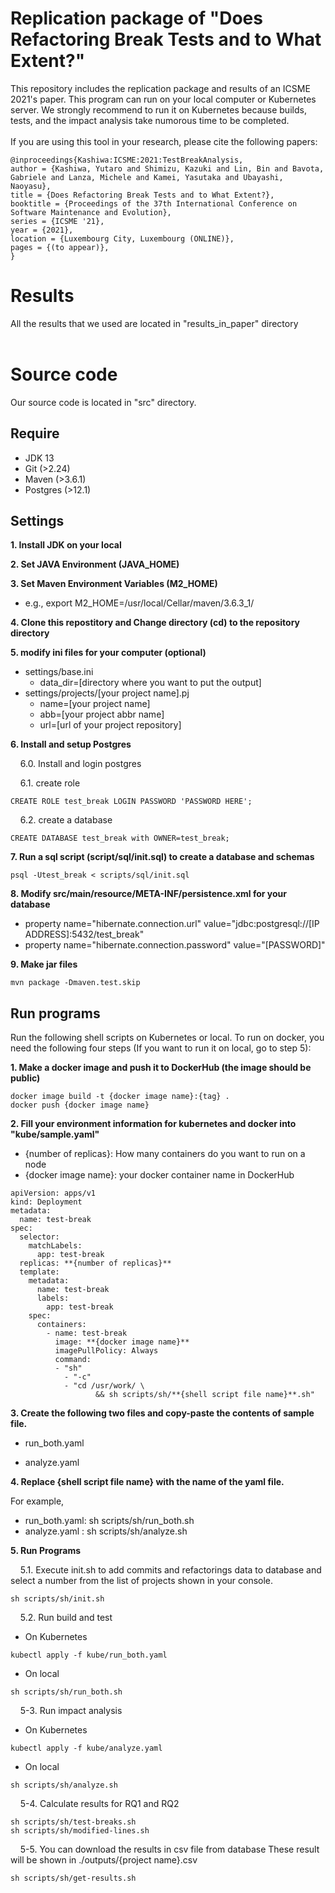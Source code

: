 <H1>Replication package of "Does Refactoring Break Tests and to What Extent?"</H1>
This repository includes the replication package and results of an ICSME 2021's paper. 
This program can run on your local computer or Kubernetes server. We strongly recommend to run it on Kubernetes because builds, tests, and the impact analysis take numorous time to be completed. 
</br>
</br>
If you are using this tool in your research, please cite the following papers:
</br>

```
@inproceedings{Kashiwa:ICSME:2021:TestBreakAnalysis,
author = {Kashiwa, Yutaro and Shimizu, Kazuki and Lin, Bin and Bavota, Gabriele and Lanza, Michele and Kamei, Yasutaka and Ubayashi, Naoyasu},
title = {Does Refactoring Break Tests and to What Extent?},
booktitle = {Proceedings of the 37th International Conference on Software Maintenance and Evolution},
series = {ICSME '21},
year = {2021},
location = {Luxembourg City, Luxembourg (ONLINE)},
pages = {(to appear)},
}
```

# Results
All the results that we used are located in "results_in_paper" directory
</Br>
</Br>
# Source code
Our source code is located in "src" directory. 

## Require
- JDK 13
- Git (>2.24)
- Maven (>3.6.1)
- Postgres (>12.1)

## Settings
**1. Install JDK on your local**

**2. Set JAVA Environment (JAVA_HOME)**


**3. Set Maven Environment Variables (M2_HOME)**

- e.g., export M2_HOME=/usr/local/Cellar/maven/3.6.3_1/


**4. Clone this repostitory and Change directory (cd) to the repository directory**

**5. modify ini files for your computer (optional)**

- settings/base.ini
	- data_dir=[directory where you want to put the output]
- settings/projects/[your project name].pj
	- name=[your project name]
	- abb=[your project abbr name]
	- url=[url of your project repository]


**6. Install and setup Postgres**

&nbsp;&nbsp;&nbsp;&nbsp;6.0. Install and login postgres

&nbsp;&nbsp;&nbsp;&nbsp;6.1. create role
```
CREATE ROLE test_break LOGIN PASSWORD 'PASSWORD HERE'; 
```
  
&nbsp;&nbsp;&nbsp;&nbsp;6.2. create a database
```
CREATE DATABASE test_break with OWNER=test_break;
```


**7. Run a sql script (script/sql/init.sql) to create a database and schemas**
```
psql -Utest_break < scripts/sql/init.sql 
```

**8. Modify src/main/resource/META-INF/persistence.xml for your database**
- property name="hibernate.connection.url" value="jdbc:postgresql://[IP ADDRESS]:5432/test_break" 
- property name="hibernate.connection.password" value="[PASSWORD]" 

**9. Make jar files**
```
mvn package -Dmaven.test.skip
```

## Run programs
Run the following shell scripts on Kubernetes or local. 
To run on docker, you need the following four steps (If you want to run it on local, go to step 5):

**1. Make a docker image and push it to DockerHub (the image should be public)**
```
docker image build -t {docker image name}:{tag} .
docker push {docker image name}
```
**2. Fill your environment information for kubernetes and docker into "kube/sample.yaml"**
- {number of replicas}: How many containers do you want to run on a node
- {docker image name}: your docker container name in DockerHub

```
apiVersion: apps/v1
kind: Deployment
metadata:
  name: test-break
spec:
  selector:
    matchLabels:
      app: test-break
  replicas: **{number of replicas}**
  template:
    metadata:
      name: test-break
      labels:
        app: test-break
    spec:
      containers:
        - name: test-break
          image: **{docker image name}**
          imagePullPolicy: Always
          command:
          - "sh"
            - "-c"
            - "cd /usr/work/ \
                   && sh scripts/sh/**{shell script file name}**.sh"
```

**3. Create the following two files and copy-paste the contents of sample file.**

- run_both.yaml

- analyze.yaml


**4. Replace {shell script file name} with the name of the yaml file.**

For example,
- run_both.yaml: sh scripts/sh/run_both.sh
- analyze.yaml : sh scripts/sh/analyze.sh


**5. Run Programs**

&nbsp;&nbsp;&nbsp;&nbsp;5.1. Execute init.sh to add commits and refactorings data to database and select a number from the list of projects shown in your console. 

```
sh scripts/sh/init.sh 
```


&nbsp;&nbsp;&nbsp;&nbsp;5.2. Run build and test
- On Kubernetes
```
kubectl apply -f kube/run_both.yaml
```
- On local
```
sh scripts/sh/run_both.sh 
```

&nbsp;&nbsp;&nbsp;&nbsp;5-3. Run impact analysis
- On Kubernetes
```
kubectl apply -f kube/analyze.yaml
```
- On local
```
sh scripts/sh/analyze.sh
```


&nbsp;&nbsp;&nbsp;&nbsp;5-4. Calculate results for RQ1 and RQ2
```
sh scripts/sh/test-breaks.sh 
sh scripts/sh/modified-lines.sh 
```


&nbsp;&nbsp;&nbsp;&nbsp;5-5. You can download the results in csv file from database
These result will be shown in ./outputs/{project name}.csv
```
sh scripts/sh/get-results.sh 
```





